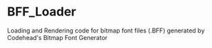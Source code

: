 BFF_Loader
==========

Loading and Rendering code for bitmap font files (.BFF) generated by Codehead's Bitmap Font Generator
